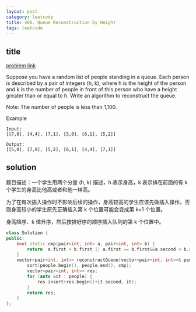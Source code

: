 ```yaml
---
layout: post
category: leetcode
title: 406. Queue Reconstruction by Height
tags: leetcode
---
```


## title
[problem link](https://leetcode.com/problems/queue-reconstruction-by-height/description/)

Suppose you have a random list of people standing in a queue. Each person is described by a pair of integers (h, k), where h is the height of the person and k is the number of people in front of this person who have a height greater than or equal to h. Write an algorithm to reconstruct the queue.

Note:
The number of people is less than 1,100.


Example
	
	Input:
	[[7,0], [4,4], [7,1], [5,0], [6,1], [5,2]]
	
	Output:
	[[5,0], [7,0], [5,2], [6,1], [4,4], [7,1]]

## solution

题目描述：一个学生用两个分量 (h, k) 描述，h 表示身高，k 表示排在前面的有 k 个学生的身高比他高或者和他一样高。

为了在每次插入操作时不影响后续的操作，身高较高的学生应该先做插入操作，否则身高较小的学生原先正确插入第 k 个位置可能会变成第 k+1 个位置。

身高降序、k 值升序，然后按排好序的顺序插入队列的第 k 个位置中。
```c++
class Solution {
public:
	bool static cmp(pair<int, int> a, pair<int, int> b) {
		return  a.first > b.first || a.first == b.first&&a.second < b.second;
	}
	vector<pair<int, int>> reconstructQueue(vector<pair<int, int>>& people) {
		sort(people.begin(), people.end(), cmp);
		vector<pair<int, int>> res;
		for (auto &it : people) {
			res.insert(res.begin()+it.second, it);
		}
		return res;
	}
};

```